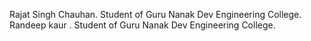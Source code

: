 Rajat Singh Chauhan. Student of Guru Nanak Dev Engineering College.
Randeep kaur . Student of Guru Nanak Dev Engineering College.